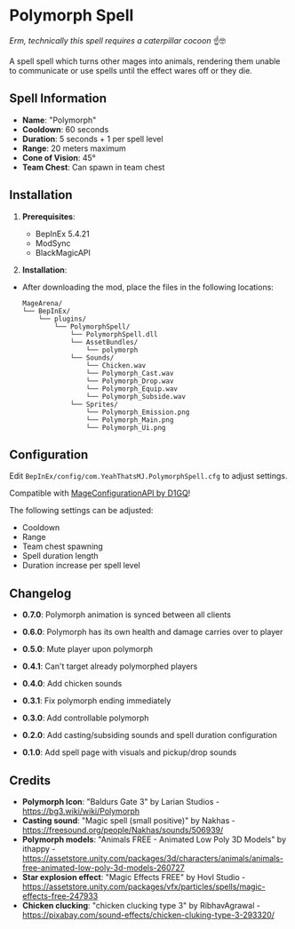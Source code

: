 ﻿# Polymorph Spell
*Erm, technically this spell requires a caterpillar cocoon* ☝️🤓

A spell spell which turns other mages into animals,
rendering them unable to communicate or use spells until the effect wares off or they die.

## Spell Information
* **Name**: "Polymorph"
* **Cooldown**: 60 seconds
* **Duration**: 5 seconds + 1 per spell level
* **Range**: 20 meters maximum
* **Cone of Vision**: 45°
* **Team Chest**: Can spawn in team chest

## Installation

1. **Prerequisites**:
   - BepInEx 5.4.21
   - ModSync
   - BlackMagicAPI

2. **Installation**:
- After downloading the mod, place the files in the following locations:

   ```
   MageArena/
   └── BepInEx/
       └── plugins/
           └── PolymorphSpell/
			   └── PolymorphSpell.dll
			   └── AssetBundles/
			       └── polymorph
			   └── Sounds/
			       └── Chicken.wav
			       └── Polymorph_Cast.wav
			       └── Polymorph_Drop.wav
			       └── Polymorph_Equip.wav
			       └── Polymorph_Subside.wav
			   └── Sprites/
			       └── Polymorph_Emission.png
			       └── Polymorph_Main.png
			       └── Polymorph_Ui.png
   ```
## Configuration
Edit `BepInEx/config/com.YeahThatsMJ.PolymorphSpell.cfg` to adjust settings.

Compatible with [MageConfigurationAPI by D1GQ](https://thunderstore.io/c/mage-arena/p/D1GQ/MageConfigurationAPI/)!

The following settings can be adjusted:
* Cooldown
* Range
* Team chest spawning
* Spell duration length
* Duration increase per spell level

## Changelog
* **0.7.0**: Polymorph animation is synced between all clients

* **0.6.0**: Polymorph has its own health and damage carries over to player

* **0.5.0**: Mute player upon polymorph

* **0.4.1**: Can't target already polymorphed players

* **0.4.0**: Add chicken sounds

* **0.3.1**: Fix polymorph ending immediately

* **0.3.0**: Add controllable polymorph

* **0.2.0**: Add casting/subsiding sounds and spell duration configuration

* **0.1.0**: Add spell page with visuals and pickup/drop sounds

## Credits
* **Polymorph Icon**: "Baldurs Gate 3" by Larian Studios - https://bg3.wiki/wiki/Polymorph
* **Casting sound**: "Magic spell (small positive)" by Nakhas - https://freesound.org/people/Nakhas/sounds/506939/
* **Polymorph models**: "Animals FREE - Animated Low Poly 3D Models" by ithappy - https://assetstore.unity.com/packages/3d/characters/animals/animals-free-animated-low-poly-3d-models-260727
* **Star explosion effect**: "Magic Effects FREE" by Hovl Studio - https://assetstore.unity.com/packages/vfx/particles/spells/magic-effects-free-247933
* **Chicken clucking**: "chicken clucking type 3" by RibhavAgrawal - https://pixabay.com/sound-effects/chicken-cluking-type-3-293320/
